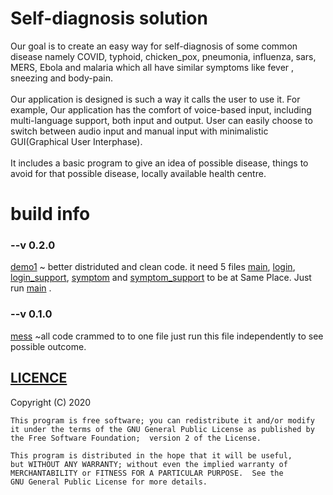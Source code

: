 # Self-diagnosis solution
Our goal is to create an easy way for self-diagnosis of some common disease namely COVID, typhoid, chicken_pox, pneumonia, influenza, sars, MERS, Ebola and malaria which all have similar symptoms like fever , sneezing and body-pain.  <br /> <br />
 Our application is designed is such a way it calls the user to use it. For example, Our application has the comfort of voice-based input, including multi-language support, both input and output. User can easily choose to switch between audio input and manual input with minimalistic GUI(Graphical User Interphase). <br /> <br />
It includes a basic program to give an idea of possible disease, things to avoid for that possible disease, locally available health centre. 
# build info
### --v 0.2.0
[demo1](demo_1) ~ better distriduted and clean code. it need 5 files [main](main.py), [login](login.py), [login_support](login_support.py), [symptom](symptom.py) and [symptom_support](symptom_support.py) to be at Same Place.   Just run [main](main.py) .

### --v 0.1.0
[mess](mess.py) ~all code crammed to to one file just run this file independently to see possible outcome.

## [LICENCE](LICENSE)
  Copyright (C) 2020 

    This program is free software; you can redistribute it and/or modify
    it under the terms of the GNU General Public License as published by
    the Free Software Foundation;  version 2 of the License.

    This program is distributed in the hope that it will be useful,
    but WITHOUT ANY WARRANTY; without even the implied warranty of
    MERCHANTABILITY or FITNESS FOR A PARTICULAR PURPOSE.  See the
    GNU General Public License for more details.
